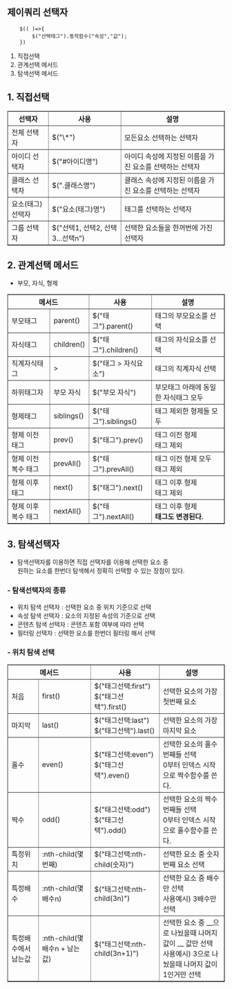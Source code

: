 ## 제이쿼리 선택자

```
    $(( )=>{
        $("선택태그").동작함수("속성","값");
    })
```

1.  직접선택
2.  관계선택 메서드
3.  탐색선택 메서드

## 1. 직접선택

<table border="1" cellspacing="0">
    <tr><th> 선택자 </th><th> 사용 </th><th> 설명 </th></tr>
    <tr><td> 전체 선택자   </td>    <td> $("\*")                     </td> <td> 모든요소 선택하는 선택자 </td></tr>
    <tr><td> 아이디 선택자  </td>    <td> $("#아이디명")                 </td> <td> 아이디 속성에 지정된 이름을 가진 요소를 선택하는 선택자</td></tr>
    <tr><td> 클래스 선택자 </td>     <td> $(".클래스명")                 </td> <td> 클래스 속성에 지정된 이름을 가진 요소를 선택하는 선택자</td></tr>
    <tr><td> 요소(태그) 선택자  </td> <td> $("요소(태그)명")              </td>  <td>태그를 선택하는 선택자 </td></tr>
    <tr><td> 그룹 선택자  </td>   <td> $("선택1, 선택2, 선택3...선택n") </td>   <td>선택한 요소들을 한꺼번에 가진 선택자   </td></tr>
</table>

## 2. 관계선택 메서드

- 부모, 자식, 형제

<table border="1" cellspacing="0">
    <tr><th colspan="2"> 메서드 </th><th> 사용 </th><th> 설명 </th></tr>
    <tr><td>부모태그  </td>   <td>parent() </td><td> $("태그").parent() </td><td> 태그의 부모요소를 선택 </td></tr>
    <tr><td>자식태그 </td>    <td>children() </td><td> $("태그").children() </td><td> 태그의 자식요소를 선택 </td></tr>
    <tr><td>직계자식태그 </td>  <td> > </td><td> $("태그 > 자식요소") </td><td> 태그의 직계자식 선택 </td></tr>
    <tr><td> 하위태그자</td>  <td> 부모 자식 </td><td> $("부모 자식") </td><td> 부모태그 아래에 동일한 자식태그 모두 </td></tr>
    <tr><td> 형제태그</td>    <td>siblings() </td><td> $("태그").siblings() </td><td> 태그 제외한 형제들 모두</tr>
    <tr><td>형제 이전 태그 </td>  <td>prev() </td><td> $("태그").prev() </td><td> 태그 이전 형제<br>태그 제외</td></tr> 
    <tr><td>형제 이전 복수 태그 </td><td>prevAll() </td><td> $("태그").prevAll() </td><td> 태그 이전 형제 모두 <br>태그 제외</td></tr>
    <tr><td> 형제 이후 태그 </td><td>next() </td><td> $("태그").next()</td><td> 태그 이후 형제 <br>태그 제외</td></tr>
    <tr><td> 형제 이후 복수 태그</td><td>nextAll() </td><td> $("태그").nextAll() </td><td> 태그 이후 형제 <br><b>태그도 변경된다. </td></tr>
</table>

## 3. 탐색선택자

- 탐색선택자를 이용하면 직접 선택자를 이용해 선택한 요소 중 <br>
  원하는 요소를 한번더 탐색해서 정확히 선택할 수 있는 장점이 있다.

### - 탐색선택자의 종류

- 위치 탐색 선택자 : 선택한 요소 중 위치 기준으로 선택
- 속성 탐색 선택자 : 요소의 지정된 속성의 기준으로 선택
- 콘텐츠 탐색 선택자 : 콘텐츠 포함 여부에 따라 선택
- 필터링 선택자 : 선택한 요소를 한번더 필터링 해서 선택

### - 위치 탐색 선택

<table border="1" cellspacing="0">
    <tr><th colspan="2"> 메서드 </th><th> 사용 </th><th> 설명 </th></tr>
    <tr><td> 처음   </td> <td> first()   </td> <td> $("태그선택:first") <br> $("태그선택").first()   </td> <td> 선택한 요소의 가장 첫번째 요소   </td></tr>
    <tr><td> 마지막   </td> <td> last()   </td> <td> $("태그선택:last") <br> $("태그선택").last()   </td> <td> 선택한 요소의 가장 마지막 요소   </td></tr>
    <tr><td> 홀수   </td> <td> even()   </td> <td>  $("태그선택:even") <br> $("태그선택").even()  </td> <td> 선택한 요소의 홀수번째들 선택 <br>0부터 인덱스 시작으로 짝수함수를 쓴다.   </td></tr>
    <tr><td> 짝수   </td> <td> odd()    </td> <td>  $("태그선택:odd") <br> $("태그선택").odd()  </td> <td> 선택한 요소의 짝수번째들 선택 <br>0부터 인덱스 시작으로 홀수함수를 쓴다.     </td></tr>
    <tr><td> 특정위치   </td> <td> :nth-child(몇번째)   </td> <td> $("태그선택:nth-child(숫자)")   </td> <td> 선택한 요소 중 숫자번째 요소 선택   </td></tr>
    <tr><td> 특정배수   </td> <td> :nth-child(몇배수n)    </td> <td> $("태그선택:nth-child(3n)")   </td> <td> 선택한 요소 중 배수만 선택 <br> 사용예시) 3배수만 선택    </td></tr>
    <tr><td> 특정배수에서 남는값   </td> <td>:nth-child(몇배수n + 남는값)     </td> <td>  $("태그선택:nth-child(3n+1)")   </td> <td> 선택한 요소 중 __으로 나눴을때 나머지값이 __ 값만 선택 <br>사용예시) 3으로 나눴을때 나머지 값이 1인거만 선택    </td></tr>
</table>
